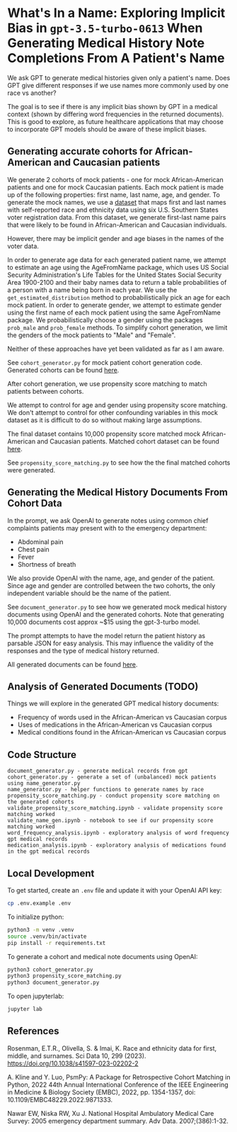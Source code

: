 # What's In a Name: Exploring Implicit Bias in `gpt-3.5-turbo-0613` When Generating Medical History Note Completions From A Patient's Name

We ask GPT to generate medical histories given only a patient's name. Does GPT give different responses if we use names more commonly used by one race vs another?

The goal is to see if there is any implicit bias shown by GPT in a medical context (shown by differing word frequencies in the returned documents). This is good to explore, as future healthcare applications that may choose to incorporate GPT models should be aware of these implicit biases.

## Generating accurate cohorts for African-American and Caucasian patients

We generate 2 cohorts of mock patients - one for mock African-American patients and one for mock Caucasian patients. Each mock patient is made up of the following properties: first name, last name, age, and gender. To generate the mock names, we use a [dataset](https://dataverse.harvard.edu/dataset.xhtml?persistentId=doi:10.7910/DVN/YL2OXB) that maps first and last names with self-reported race and ethnicity data using six U.S. Southern States voter registration data. From this dataset, we generate first-last name pairs that were likely to be found in African-American and Caucasian individuals.

However, there may be implicit gender and age biases in the names of the voter data.

In order to generate age data for each generated patient name, we attempt to estimate an age using the AgeFromName package, which uses US Social Security Administration's Life Tables for the United States Social Security Area 1900-2100 and their baby names data to return a table probabilities of a person with a name being born in each year. We use the `get_estimated_distribution` method to probabilistically pick an age for each mock patient. In order to generate gender, we attempt to estimate gender using the first name of each mock patient using the same AgeFromName package. We probabilistically choose a gender using the packages `prob_male` and `prob_female` methods. To simplify cohort generation, we limit the genders of the mock patients to "Male" and "Female".

Neither of these approaches have yet been validated as far as I am aware.

See `cohort_generator.py` for mock patient cohort generation code. Generated cohorts can be found [here](/data/interim/cohort/).

After cohort generation, we use propensity score matching to match patients between cohorts.

We attempt to control for age and gender using propensity score matching. We don't attempt to control for other confounding variables in this mock dataset as it is difficult to do so without making large assumptions.

The final dataset contains 10,000 propensity score matched mock African-American and Caucasian patients. Matched cohort dataset can be found [here](/data/processed/cohort/).

See `propensity_score_matching.py` to see how the the final matched cohorts were generated.

## Generating the Medical History Documents From Cohort Data

In the prompt, we ask OpenAI to generate notes using common chief complaints patients may present with to the emergency department:

- Abdominal pain
- Chest pain
- Fever
- Shortness of breath

We also provide OpenAI with the name, age, and gender of the patient. Since age and gender are controlled between the two cohorts, the only independent variable should be the name of the patient.

See `document_generator.py` to see how we generated mock medical history documents using OpenAI and the generated cohorts. Note that generating 10,000 documents cost approx ~$15 using the gpt-3-turbo model.

The prompt attempts to have the model return the patient history as parsable JSON for easy analysis. This may influence the validity of the responses and the type of medical history returned.

All generated documents can be found [here](/data/processed/documents/).

## Analysis of Generated Documents (TODO)

Things we will explore in the generated GPT medical history documents:

- Frequency of words used in the African-American vs Caucasian corpus
- Uses of medications in the African-American vs Caucasian corpus
- Medical conditions found in the African-American vs Caucasian corpus

## Code Structure

```
document_generator.py - generate medical records from gpt
cohort_generator.py - generate a set of (unbalanced) mock patients using name_generator.py
name_generator.py - helper functions to generate names by race
propensity_score_matching.py - conduct propensity score matching on the generated cohorts
validate_propensity_score_matching.ipynb - validate propensity score matching worked
validate_name_gen.ipynb - notebook to see if our propensity score matching worked
word_frequency_analysis.ipynb - exploratory analysis of word frequency gpt medical records
medication_analysis.ipynb - exploratory analysis of medications found in the gpt medical records
```

## Local Development

To get started, create an `.env` file and update it with your OpenAI API key:

```bash
cp .env.example .env
```

To initialize python:

```bash
python3 -m venv .venv
source .venv/bin/activate
pip install -r requirements.txt
```

To generate a cohort and medical note documents using OpenAI:

```bash
python3 cohort_generator.py
python3 propensity_score_matching.py
python3 document_generator.py
```

To open jupyterlab:

```bash
jupyter lab
```

## References

Rosenman, E.T.R., Olivella, S. & Imai, K. Race and ethnicity data for first, middle, and surnames. Sci Data 10, 299 (2023). https://doi.org/10.1038/s41597-023-02202-2

A. Kline and Y. Luo, PsmPy: A Package for Retrospective Cohort Matching in Python, 2022 44th Annual International Conference of the IEEE Engineering in Medicine & Biology Society (EMBC), 2022, pp. 1354-1357, doi: 10.1109/EMBC48229.2022.9871333.

Nawar EW, Niska RW, Xu J. National Hospital Ambulatory Medical Care Survey: 2005 emergency department summary. Adv Data. 2007;(386):1-32.
